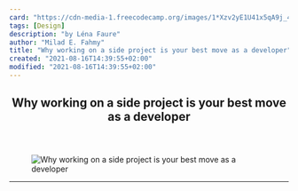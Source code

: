```yaml
---
card: "https://cdn-media-1.freecodecamp.org/images/1*Xzv2yE1U41x5qA9j_4M63w.jpeg"
tags: [Design]
description: "by Léna Faure"
author: "Milad E. Fahmy"
title: "Why working on a side project is your best move as a developer"
created: "2021-08-16T14:39:55+02:00"
modified: "2021-08-16T14:39:55+02:00"
---
```

<div class="site-wrapper">
<main id="site-main" class="site-main outer">
<div class="inner">
<article class="post-full post tag-design tag-technology tag-programming tag-productivity tag-life-lessons ">
<header class="post-full-header">
<h1 class="post-full-title">Why working on a side project is your best move as a developer</h1>
</header>
<figure class="post-full-image">
<picture>
<source media="(max-width: 700px)" sizes="1px" srcset="data:image/gif;base64,R0lGODlhAQABAIAAAAAAAP///yH5BAEAAAAALAAAAAABAAEAAAIBRAA7 1w">
<source media="(min-width: 701px)" sizes="(max-width: 800px) 400px,
(max-width: 1170px) 700px,
1400px" srcset="https://cdn-media-1.freecodecamp.org/images/1*Xzv2yE1U41x5qA9j_4M63w.jpeg 300w,
https://cdn-media-1.freecodecamp.org/images/1*Xzv2yE1U41x5qA9j_4M63w.jpeg 600w,
https://cdn-media-1.freecodecamp.org/images/1*Xzv2yE1U41x5qA9j_4M63w.jpeg 1000w,
https://cdn-media-1.freecodecamp.org/images/1*Xzv2yE1U41x5qA9j_4M63w.jpeg 2000w">
<img onerror="this.style.display='none'" src="https://cdn-media-1.freecodecamp.org/images/1*Xzv2yE1U41x5qA9j_4M63w.jpeg" alt="Why working on a side project is your best move as a developer">
</picture>
</figure>
<section class="post-full-content">
<div class="post-content medium-migrated-article">
</div>
<hr>
</section>
</article>
</div>
</main>
</div>
<!-- Google Tag Manager (noscript) -->
<!-- End Google Tag Manager (noscript) -->
